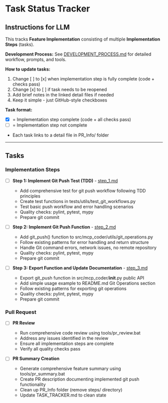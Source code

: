 # Task Status Tracker

## Instructions for LLM

This tracks **Feature Implementation** consisting of multiple **Implementation Steps** (tasks).

**Development Process:** See [DEVELOPMENT_PROCESS.md](./DEVELOPMENT_PROCESS.md) for detailed workflow, prompts, and tools.

**How to update tasks:**
1. Change [ ] to [x] when implementation step is fully complete (code + checks pass)
2. Change [x] to [ ] if task needs to be reopened
3. Add brief notes in the linked detail files if needed
4. Keep it simple - just GitHub-style checkboxes

**Task format:**
- [x] = Implementation step complete (code + all checks pass)
- [ ] = Implementation step not complete
- Each task links to a detail file in PR_Info/ folder

---

## Tasks

### Implementation Steps

- [ ] **Step 1: Implement Git Push Test (TDD)** - [step_1.md](./steps/step_1.md)
  - Add comprehensive test for git push workflow following TDD principles
  - Create test functions in tests/utils/test_git_workflows.py
  - Test basic push workflow and error handling scenarios
  - Quality checks: pylint, pytest, mypy
  - Prepare git commit

- [ ] **Step 2: Implement Git Push Function** - [step_2.md](./steps/step_2.md)
  - Add git_push() function to src/mcp_coder/utils/git_operations.py
  - Follow existing patterns for error handling and return structure
  - Handle Git command errors, network issues, no remote repository
  - Quality checks: pylint, pytest, mypy
  - Prepare git commit

- [ ] **Step 3: Export Function and Update Documentation** - [step_3.md](./steps/step_3.md)
  - Export git_push function in src/mcp_coder/__init__.py public API
  - Add simple usage example to README.md Git Operations section
  - Follow existing patterns for exporting git operations
  - Quality checks: pylint, pytest, mypy
  - Prepare git commit

### Pull Request

- [ ] **PR Review**
  - Run comprehensive code review using tools/pr_review.bat
  - Address any issues identified in the review
  - Ensure all implementation steps are complete
  - Verify all quality checks pass

- [ ] **PR Summary Creation**
  - Generate comprehensive feature summary using tools/pr_summary.bat
  - Create PR description documenting implemented git push functionality
  - Clean up PR_Info folder (remove steps/ directory)
  - Update TASK_TRACKER.md to clean state
